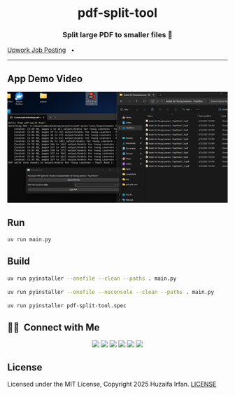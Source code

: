 <div align="center">
  <h1>pdf-split-tool</h1>
  <p><h3 align="center">Split large PDF to smaller files 🚀</h3></p>
</div>

[Upwork Job Posting](https://www.upwork.com/jobs/~021937824974750097089)
&nbsp;&nbsp;•&nbsp;&nbsp;

<hr>

## App Demo Video

[![Demo Video](cover.png)](https://www.youtube.com/watch?v=FspeczCR_sg)

## Run
```sh
uv run main.py
```

## Build

```sh
uv run pyinstaller --onefile --clean --paths . main.py
```

```sh
uv run pyinstaller --onefile --noconsole --clean --paths . main.py
```

```sh
uv run pyinstaller pdf-split-tool.spec
```


## 🤝🏻 &nbsp;Connect with Me

<p align="center">
<a href="https://www.huzaifairfan.com"><img src="https://img.shields.io/badge/-huzaifairfan.com-1aa260?style=flat&logo=Google-Chrome&logoColor=white"/></a>
<a href="https://www.linkedin.com/in/huzaifairfan/"><img src="https://img.shields.io/badge/-Huzaifa%20Irfan-0072b1?style=flat&logo=Linkedin&logoColor=white"/></a>
<a href="https://github.com/HuzaifaIrfan/"><img src="https://img.shields.io/badge/-Huzaifa%20Irfan-4078c0?style=flat&logo=Github&logoColor=white"/></a>
<a href="mailto:contact@huzaifairfan.com"><img src="https://img.shields.io/badge/-contact@huzaifairfan.com-c71610?style=flat&logo=Gmail&logoColor=white"/></a>
<a href="https://www.instagram.com/huzaifairfan2001/"><img src="https://img.shields.io/badge/-@huzaifairfan2001-cd486b?style=flat&logo=Instagram&logoColor=white"/></a>
<a href="https://www.facebook.com/huzaifairfan2001/"><img src="https://img.shields.io/badge/-@huzaifairfan2001-4267B2?style=flat&logo=Facebook&logoColor=white"/></a>
</p>

## License

Licensed under the MIT License, Copyright 2025 Huzaifa Irfan. [LICENSE](LICENSE)